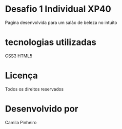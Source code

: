# Desafio 1 Individual XP40
Pagina desenvolvida para um salão de beleza no intuito  


# tecnologias utilizadas

CSS3
HTML5

# Licença
Todos os direitos reservados

# Desenvolvido por 
Camila Pinheiro